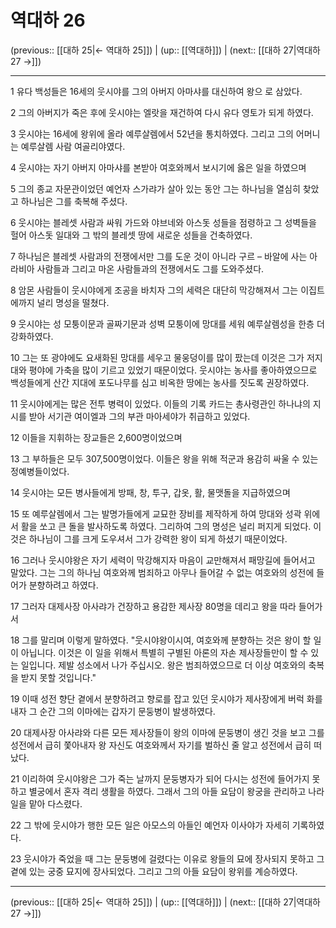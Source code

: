 # 역대하 26

(previous:: [[대하 25|← 역대하 25]]) | (up:: [[역대하]]) | (next:: [[대하 27|역대하 27 →]])

***




1 
유다 백성들은 16세의 웃시야를 그의 아버지 아마샤를 대신하여 왕으 로 삼았다. 



2 
그의 아버지가 죽은 후에 웃시야는 엘랏을 재건하여 다시 유다 영토가 되게 하였다. 



3 
웃시야는 16세에 왕위에 올라 예루살렘에서 52년을 통치하였다. 그리고 그의 어머니는 예루살렘 사람 여골리야였다. 



4 
웃시야는 자기 아버지 아마샤를 본받아 여호와께서 보시기에 옳은 일을 하였으며 



5 
그의 종교 자문관이었던 예언자 스가랴가 살아 있는 동안 그는 하나님을 열심히 찾았고 하나님은 그를 축복해 주셨다. 



6 
웃시야는 블레셋 사람과 싸워 가드와 야브네와 아스돗 성들을 점령하고 그 성벽들을 헐어 아스돗 일대와 그 밖의 블레셋 땅에 새로운 성들을 건축하였다. 



7 
하나님은 블레셋 사람과의 전쟁에서만 그를 도운 것이 아니라 구르 – 바알에 사는 아라비아 사람들과 그리고 마온 사람들과의 전쟁에서도 그를 도와주셨다. 



8 
암몬 사람들이 웃시야에게 조공을 바치자 그의 세력은 대단히 막강해져서 그는 이집트에까지 널리 명성을 떨쳤다. 



9 
웃시야는 성 모퉁이문과 골짜기문과 성벽 모퉁이에 망대를 세워 예루살렘성을 한층 더 강화하였다. 



10 
그는 또 광야에도 요새화된 망대를 세우고 물웅덩이를 많이 팠는데 이것은 그가 저지대와 평야에 가축을 많이 기르고 있었기 때문이었다. 웃시야는 농사를 좋아하였으므로 백성들에게 산간 지대에 포도나무를 심고 비옥한 땅에는 농사를 짓도록 권장하였다. 



11 
웃시야에게는 많은 전투 병력이 있었다. 이들의 기록 카드는 총사령관인 하나냐의 지시를 받아 서기관 여이엘과 그의 부관 마아세야가 취급하고 있었다. 



12 
이들을 지휘하는 장교들은 2,600명이었으며 



13 
그 부하들은 모두 307,500명이었다. 이들은 왕을 위해 적군과 용감히 싸울 수 있는 정예병들이었다. 



14 
웃시야는 모든 병사들에게 방패, 창, 투구, 갑옷, 활, 물맷돌을 지급하였으며 



15 
또 예루살렘에서 그는 발명가들에게 교묘한 장비를 제작하게 하여 망대와 성곽 위에서 활을 쏘고 큰 돌을 발사하도록 하였다. 그리하여 그의 명성은 널리 퍼지게 되었다. 이것은 하나님이 그를 크게 도우셔서 그가 강력한 왕이 되게 하셨기 때문이었다. 



16 
그러나 웃시야왕은 자기 세력이 막강해지자 마음이 교만해져서 패망길에 들어서고 말았다. 그는 그의 하나님 여호와께 범죄하고 아무나 들어갈 수 없는 여호와의 성전에 들어가 분향하려고 하였다. 



17 
그러자 대제사장 아사랴가 건장하고 용감한 제사장 80명을 데리고 왕을 따라 들어가서 



18 
그를 말리며 이렇게 말하였다. "웃시야왕이시여, 여호와께 분향하는 것은 왕이 할 일이 아닙니다. 이것은 이 일을 위해서 특별히 구별된 아론의 자손 제사장들만이 할 수 있는 일입니다. 제발 성소에서 나가 주십시오. 왕은 범죄하였으므로 더 이상 여호와의 축복을 받지 못할 것입니다." 



19 
이때 성전 향단 곁에서 분향하려고 향로를 잡고 있던 웃시야가 제사장에게 버럭 화를 내자 그 순간 그의 이마에는 갑자기 문둥병이 발생하였다. 



20 
대제사장 아사랴와 다른 모든 제사장들이 왕의 이마에 문둥병이 생긴 것을 보고 그를 성전에서 급히 쫓아내자 왕 자신도 여호와께서 자기를 벌하신 줄 알고 성전에서 급히 떠났다. 



21 
이리하여 웃시야왕은 그가 죽는 날까지 문둥병자가 되어 다시는 성전에 들어가지 못하고 별궁에서 혼자 격리 생활을 하였다. 그래서 그의 아들 요담이 왕궁을 관리하고 나라 일을 맡아 다스렸다. 



22 
그 밖에 웃시야가 행한 모든 일은 아모스의 아들인 예언자 이사야가 자세히 기록하였다. 



23 
웃시야가 죽었을 때 그는 문둥병에 걸렸다는 이유로 왕들의 묘에 장사되지 못하고 그 곁에 있는 궁중 묘지에 장사되었다. 그리고 그의 아들 요담이 왕위를 계승하였다.

***

(previous:: [[대하 25|← 역대하 25]]) | (up:: [[역대하]]) | (next:: [[대하 27|역대하 27 →]])
